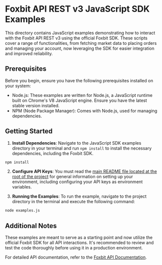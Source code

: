 # Foxbit API REST v3 JavaScript SDK Examples

This directory contains JavaScript examples demonstrating how to interact with the Foxbit API REST v3 using the official Foxbit SDK. These scripts cover a range of functionalities, from fetching market data to placing orders and managing your account, now leveraging the SDK for easier integration and improved reliability.

## Prerequisites

Before you begin, ensure you have the following prerequisites installed on your system:

- Node.js: These examples are written for Node.js, a JavaScript runtime built on Chrome's V8 JavaScript engine. Ensure you have the latest stable version installed.
- NPM (Node Package Manager): Comes with Node.js, used for managing dependencies.

## Getting Started

1. **Install Dependencies**: Navigate to the JavaScript SDK examples directory in your terminal and run `npm install` to install the necessary dependencies, including the Foxbit SDK.

```bash
npm install
```

2. **Configure API Keys**: You must read the [main README file located at the root of the project](https://github.com/foxbit-group/foxbit-api-samples?tab=readme-ov-file#getting-started) for general information on setting up your environment, including configuring your API keys as environment variables.

3. **Running the Examples**: To run the example, navigate to the project directory in the terminal and execute the following command:

```bash
node examples.js
```

## Additional Notes

These examples are meant to serve as a starting point and now utilize the official Foxbit SDK for all API interactions. It's recommended to review and test the code thoroughly before using it in a production environment.

For detailed API documentation, refer to the [Foxbit API Documentation](https://docs.foxbit.com.br/rest/v3/).
